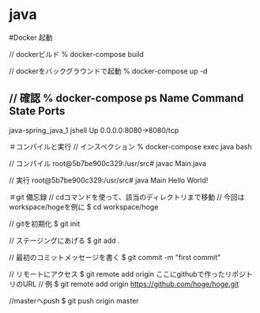 # java

#Docker 起動

// dockerビルド
% docker-compose build

// dockerをバックグラウンドで起動
% docker-compose up -d

// 確認
% docker-compose ps
       Name          Command   State           Ports         
-------------------------------------------------------------
java-spring_java_1   jshell    Up      0.0.0.0:8080->8080/tcp


＃コンパイルと実行
// インスペクション
% docker-compose exec java bash

// コンパイル
root@5b7be900c329:/usr/src# javac Main.java

// 実行
root@5b7be900c329:/usr/src# java Main
Hello World!

＃git 備忘録
// cdコマンドを使って、該当のディレクトリまで移動
// 今回はworkspace/hogeを例に
$ cd workspace/hoge

// gitを初期化
$ git init

// ステージングにあげる
$ git add .

// 最初のコミットメッセージを書く
$ git commit -m "first commit"

// リモートにアクセス
$ git remote add origin ここにgithubで作ったリポジトリのURL
// 例
$ git remote add origin https://github.com/hoge/hoge.git

//masterへpush
$ git push origin master
